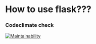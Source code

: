 # How to use flask???


### Codeclimate check
[![Maintainability](https://api.codeclimate.com/v1/badges/03ac1594bf6b59b20b41/maintainability)](https://codeclimate.com/github/Alexander-Zaychenko/FlaskTrain/maintainability)
